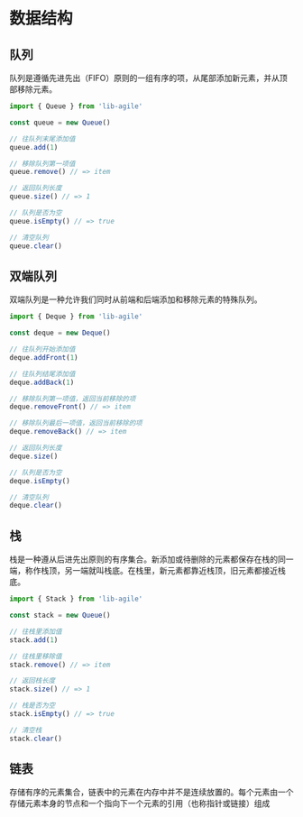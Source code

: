 # 数据结构

## 队列

队列是遵循先进先出（FIFO）原则的一组有序的项，从尾部添加新元素，并从顶部移除元素。

```javascript
import { Queue } from 'lib-agile'

const queue = new Queue()

// 往队列末尾添加值
queue.add(1)

// 移除队列第一项值
queue.remove() // => item

// 返回队列长度
queue.size() // => 1

// 队列是否为空
queue.isEmpty() // => true

// 清空队列
queue.clear()
```

## 双端队列

双端队列是一种允许我们同时从前端和后端添加和移除元素的特殊队列。

```javascript
import { Deque } from 'lib-agile'

const deque = new Deque()

// 往队列开始添加值
deque.addFront(1)

// 往队列结尾添加值
deque.addBack(1)

// 移除队列第一项值，返回当前移除的项
deque.removeFront() // => item

// 移除队列最后一项值，返回当前移除的项
deque.removeBack() // => item

// 返回队列长度
deque.size()

// 队列是否为空
deque.isEmpty()

// 清空队列
deque.clear()
```

## 栈

栈是一种遵从后进先出原则的有序集合。新添加或待删除的元素都保存在栈的同一端，称作栈顶，另一端就叫栈底。在栈里，新元素都靠近栈顶，旧元素都接近栈底。

```javascript
import { Stack } from 'lib-agile'

const stack = new Queue()

// 往栈里添加值
stack.add(1)

// 往栈里移除值
stack.remove() // => item

// 返回栈长度
stack.size() // => 1

// 栈是否为空
stack.isEmpty() // => true

// 清空栈
stack.clear()
```

## 链表

存储有序的元素集合，链表中的元素在内存中并不是连续放置的。每个元素由一个存储元素本身的节点和一个指向下一个元素的引用（也称指针或链接）组成
